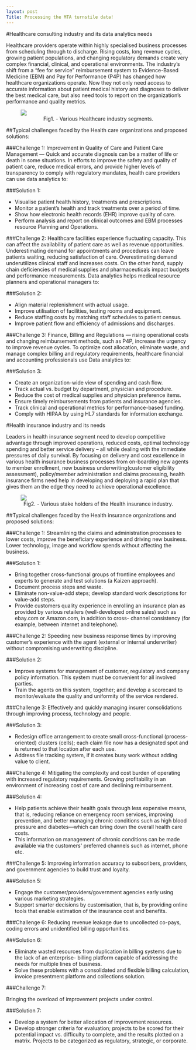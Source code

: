 ```yaml
---
layout: post
Title: Processing the MTA turnstile data!
---
```

<style>
   img {
       display: block;
       margin: auto;
   }
</style>

#Healthcare consulting industry and its data analytics needs

Healthcare providers operate within highly specialised business processes from scheduling through to discharge. Rising costs, long revenue cycles, growing patient populations, and changing regulatory demands create very complex financial, clinical, and operational environments.
The industry’s shift from a “fee for service” reimbursement system to Evidence-Based Medicine (EBM) and Pay for Performance (P4P) has changed how healthcare organizations operate. Now they not only need access to accurate information about patient medical history and diagnoses to deliver the best medical care, but also need tools to report on the organization’s performance and quality metrics.

<figure>
  <img src="{{ site.baseurl }}/images/healthacre_industry.jpg">
  <figcaption style="text-align:center;">Fig1. - Various Healthcare industry segments.</figcaption>
</figure>

##Typical challenges faced by the Health care organizations and proposed solutions:

###Challenge 1:
Improvement in Quality of Care and Patient Care Management — Quick and accurate diagnosis can be a matter of life or death in some situations. In efforts to improve the safety and quality of patient care, reduce medical errors, and provide higher levels of transparency to comply with regulatory mandates, health care providers can use data analytics to:

###Solution 1:

* Visualise patient health history, treatments and prescriptions.
* Monitor a patient’s health and track treatments over a period of time.
* Show how electronic health records (EHR) improve quality of care.
* Perform analysis and report on clinical outcomes and EBM processes resource Planning and
Operations.

###Challenge 2:
Healthcare facilities experience fluctuating capacity. This can affect the availability of patient care as well as revenue opportunities. Underestimating demand for appointments and procedures can leave patients waiting, reducing satisfaction of care. Overestimating demand underutilizes clinical staff and increases costs. On the other hand, supply chain deficiencies of medical supplies and pharmaceuticals impact budgets and performance measurements. Data analytics helps medical resource planners and operational managers to:

###Solution 2:
* Align material replenishment with actual usage.
* Improve utilisation of facilities, testing rooms and equipment.
* Reduce staffing costs by matching staff schedules to patient census.
* Improve patient flow and efficiency of admissions and discharges.

###Challenge 3:
Finance, Billing and Regulations — rising operational costs and changing reimbursement methods, such as P4P, increase the urgency to improve revenue cycles. To optimize cost allocation, eliminate waste, and manage complex billing and regulatory requirements, healthcare financial and accounting professionals use Data analytics to:

###Solution 3:
* Create an organization-wide view of spending and cash flow.
* Track actual vs. budget by department, physician and procedure.
* Reduce the cost of medical supplies and physician preference items.
* Ensure timely reimbursements from patients and insurance agencies.
* Track clinical and operational metrics for performance-based funding.
* Comply with HIPAA by using HL7 standards for information exchange.

#Health insurance industry and its needs

Leaders in health insurance segment need to develop competitive advantage through improved operations, reduced costs, optimal technology spending and better service delivery – all while dealing with the immediate pressures of daily survival. By focusing on delivery and cost excellence in various health insurance business processes from on-boarding new agents to member enrollment, new business underwriting(customer eligibility assessment), policy/member administration and claims processing, health insurance firms need help in developing and deploying a rapid plan that gives them an the edge they need to achieve operational excellence.

<figure>
  <img src="{{ site.baseurl }}/images/healthinsurance.gif">
  <figcaption style="text-align:center;">Fig2. - Various stake holders of the Health insurance industry.</figcaption>
</figure> 

##Typical challenges faced by the Health insurance organizations and proposed solutions:

###Challenge 1:
Streamlining the claims and administration processes to lower costs, improve the beneficiary experience and driving new business. Lower technology, image and workflow spends without affecting the business.

###Solution 1:
* Bring together cross-functional groups of frontline employees and experts to generate and test solutions (a Kaizen approach).
* Document process steps and waste.
* Eliminate non-value-add steps; develop standard work descriptions for value-add steps.
* Provide customers quality experience in enrolling an insurance plan as provided by various
  retailers (well-developed online sales) such as ebay.com or Amazon.com, in addition to cross- channel consistency (for example, between internet and telephone).

###Challenge 2:
Speeding new business response times by improving customer’s experience with the agent (external or internal underwriter) without compromising underwriting discipline.

###Solution 2:
* Improve systems for management of customer, regulatory and company policy information. This system must be convenient for all involved parties.
* Train the agents on this system, together; and develop a scorecard to monitor/evaluate the quality and uniformity of the service rendered.

###Challenge 3:
Effectively and quickly managing insurer consolidations through improving process, technology and people.

###Solution 3:

* Redesign office arrangement to create small cross-functional (process-oriented) clusters (cells); each claim file now has a designated spot and is returned to that location after each use.
* Address file tracking system, if it creates busy work without adding value to client.

###Challenge 4:
Mitigating the complexity and cost burden of operating with increased regulatory requirements. Growing profitability in an environment of increasing cost of care and declining reimbursement.

###Solution 4:

* Help patients achieve their health goals through less expensive means, that is, reducing reliance on emergency room services, improving prevention, and better managing chronic conditions such as high blood pressure and diabetes—which can bring down the overall health care costs.
* This information on management of chronic conditions can be made available via the customers' preferred channels such as internet, phone etc.

###Challenge 5:
Improving information accuracy to subscribers, providers, and government agencies to build trust and loyalty.

###Solution 5:
* Engage the customer/providers/government agencies early using various marketing strategies.
* Support smarter decisions by customisation, that is, by providing online tools that enable
estimation of the insurance cost and benefits.

###Challenge 6:
Reducing revenue leakage due to uncollected co-pays, coding errors and unidentified
billing opportunities.

###Solution 6:
* Eliminate wasted resources from duplication in billing systems due to the lack of an enterprise- billing platform capable of addressing the needs for multiple lines of business.
* Solve these problems with a consolidated and flexible billing calculation, invoice presentment platform and collections solution.

###Challenge 7:

Bringing the overload of improvement projects under control.

###Solution 7:
* Develop a system for better allocation of improvement resources.
* Develop stronger criteria for evaluation; projects to be scored for their potential impact vs.
difficulty to complete, and the results plotted on a matrix. Projects to be categorized as regulatory, strategic, or corporate.

